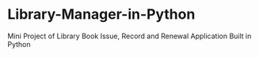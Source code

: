 # Library-Manager-in-Python
 Mini Project of Library Book Issue, Record and Renewal Application Built in Python

